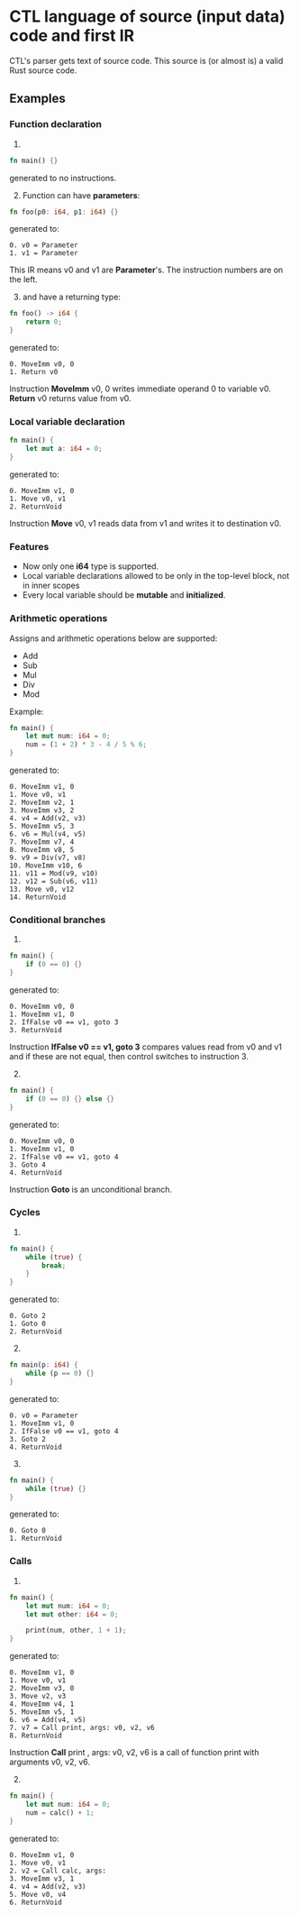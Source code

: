 # CTL language of source (input data) code and first IR

CTL's parser gets text of source code. This source is (or almost is) a valid
Rust source code.

## Examples

### Function declaration

1)

```rust
fn main() {}
```

generated to no instructions.

2) Function can have **parameters**:

```rust
fn foo(p0: i64, p1: i64) {}
```

generated to:

```
0. v0 = Parameter
1. v1 = Parameter
```

This IR means v0 and v1 are **Parameter**'s. The instruction numbers are on the left.

3) and have a returning type:

```rust
fn foo() -> i64 {
    return 0;
}
```

generated to:

```
0. MoveImm v0, 0
1. Return v0
```

Instruction **MoveImm** v0, 0 writes immediate operand 0 to variable v0. **Return** v0 returns value from v0.

### Local variable declaration

```rust
fn main() {
    let mut a: i64 = 0;
}
```

generated to:

```
0. MoveImm v1, 0
1. Move v0, v1
2. ReturnVoid
```

Instruction **Move** v0, v1 reads data from v1 and writes it to destination v0.

### Features

* Now only one **i64** type is supported.
* Local variable declarations allowed to be only in the top-level block,
not in inner scopes
* Every local variable should be **mutable** and **initialized**.

### Arithmetic operations

Assigns and arithmetic operations below are supported:
* Add
* Sub
* Mul
* Div
* Mod

Example:

```rust
fn main() {
    let mut num: i64 = 0;
    num = (1 + 2) * 3 - 4 / 5 % 6;
}
```

generated to:

```
0. MoveImm v1, 0
1. Move v0, v1
2. MoveImm v2, 1
3. MoveImm v3, 2
4. v4 = Add(v2, v3)
5. MoveImm v5, 3
6. v6 = Mul(v4, v5)
7. MoveImm v7, 4
8. MoveImm v8, 5
9. v9 = Div(v7, v8)
10. MoveImm v10, 6
11. v11 = Mod(v9, v10)
12. v12 = Sub(v6, v11)
13. Move v0, v12
14. ReturnVoid
```

### Conditional branches

1)

```rust
fn main() {
    if (0 == 0) {}
}
```

generated to:

```
0. MoveImm v0, 0
1. MoveImm v1, 0
2. IfFalse v0 == v1, goto 3
3. ReturnVoid
```

Instruction **IfFalse v0 == v1, goto 3** compares values read from v0 and v1 and if these are not equal,
then control switches to instruction 3.

2)

```rust
fn main() {
    if (0 == 0) {} else {}
}
```

generated to:

```
0. MoveImm v0, 0
1. MoveImm v1, 0
2. IfFalse v0 == v1, goto 4
3. Goto 4
4. ReturnVoid
```

Instruction **Goto** is an unconditional branch.

### Cycles

1)

```rust
fn main() {
    while (true) {
        break;
    }
}
```

generated to:

```
0. Goto 2
1. Goto 0
2. ReturnVoid
```

2)

```rust
fn main(p: i64) {
    while (p == 0) {}
}
```

generated to:

```
0. v0 = Parameter
1. MoveImm v1, 0
2. IfFalse v0 == v1, goto 4
3. Goto 2
4. ReturnVoid
```

3)

```rust
fn main() {
    while (true) {}
}
```

generated to:

```
0. Goto 0
1. ReturnVoid
```

### Calls

1)

```rust
fn main() {
    let mut num: i64 = 0;
    let mut other: i64 = 0;

    print(num, other, 1 + 1);
}
```

generated to:

```
0. MoveImm v1, 0
1. Move v0, v1
2. MoveImm v3, 0
3. Move v2, v3
4. MoveImm v4, 1
5. MoveImm v5, 1
6. v6 = Add(v4, v5)
7. v7 = Call print, args: v0, v2, v6
8. ReturnVoid
```

Instruction **Call** print , args: v0, v2, v6 is a call of function print with arguments v0, v2, v6.

2)

```rust
fn main() {
    let mut num: i64 = 0;
    num = calc() + 1;
}
```

generated to:

```
0. MoveImm v1, 0
1. Move v0, v1
2. v2 = Call calc, args:
3. MoveImm v3, 1
4. v4 = Add(v2, v3)
5. Move v0, v4
6. ReturnVoid
```
